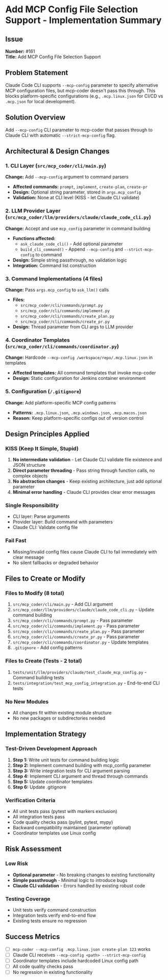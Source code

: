 # Add MCP Config File Selection Support - Implementation Summary

## Issue
**Number:** #161  
**Title:** Add MCP Config File Selection Support

## Problem Statement
Claude Code CLI supports `--mcp-config` parameter to specify alternative MCP configuration files, but mcp-coder doesn't pass this through. This blocks platform-specific configurations (e.g., `.mcp.linux.json` for CI/CD vs `.mcp.json` for local development).

## Solution Overview
Add `--mcp-config` CLI parameter to mcp-coder that passes through to Claude CLI with automatic `--strict-mcp-config` flag.

## Architectural & Design Changes

### 1. CLI Layer (`src/mcp_coder/cli/main.py`)
**Change:** Add `--mcp-config` argument to command parsers
- **Affected commands:** `prompt`, `implement`, `create-plan`, `create-pr`
- **Design:** Optional string parameter, stored in `args.mcp_config`
- **Validation:** None at CLI level (KISS - let Claude CLI validate)

### 2. LLM Provider Layer (`src/mcp_coder/llm/providers/claude/claude_code_cli.py`)
**Change:** Accept and use `mcp_config` parameter in command building
- **Functions affected:**
  - `ask_claude_code_cli()` - Add optional parameter
  - `build_cli_command()` - Append `--mcp-config` and `--strict-mcp-config` to command
- **Design:** Simple string passthrough, no validation logic
- **Integration:** Command list construction

### 3. Command Implementations (4 files)
**Change:** Pass `args.mcp_config` to `ask_llm()` calls
- **Files:**
  - `src/mcp_coder/cli/commands/prompt.py`
  - `src/mcp_coder/cli/commands/implement.py`
  - `src/mcp_coder/cli/commands/create_plan.py`
  - `src/mcp_coder/cli/commands/create_pr.py`
- **Design:** Thread parameter from CLI args to LLM provider

### 4. Coordinator Templates (`src/mcp_coder/cli/commands/coordinator.py`)
**Change:** Hardcode `--mcp-config /workspace/repo/.mcp.linux.json` in templates
- **Affected templates:** All command templates that invoke mcp-coder
- **Design:** Static configuration for Jenkins container environment

### 5. Configuration (`/.gitignore`)
**Change:** Add platform-specific MCP config patterns
- **Patterns:** `.mcp.linux.json`, `.mcp.windows.json`, `.mcp.macos.json`
- **Reason:** Keep platform-specific configs out of version control

## Design Principles Applied

### KISS (Keep It Simple, Stupid)
1. **No intermediate validation** - Let Claude CLI validate file existence and JSON structure
2. **Direct parameter threading** - Pass string through function calls, no complex objects
3. **No abstraction changes** - Keep existing architecture, just add optional parameter
4. **Minimal error handling** - Claude CLI provides clear error messages

### Single Responsibility
- CLI layer: Parse arguments
- Provider layer: Build command with parameters
- Claude CLI: Validate config file

### Fail Fast
- Missing/invalid config files cause Claude CLI to fail immediately with clear message
- No silent fallbacks or degraded behavior

## Files to Create or Modify

### Files to Modify (8 total)
1. `src/mcp_coder/cli/main.py` - Add CLI argument
2. `src/mcp_coder/llm/providers/claude/claude_code_cli.py` - Update command building
3. `src/mcp_coder/cli/commands/prompt.py` - Pass parameter
4. `src/mcp_coder/cli/commands/implement.py` - Pass parameter
5. `src/mcp_coder/cli/commands/create_plan.py` - Pass parameter
6. `src/mcp_coder/cli/commands/create_pr.py` - Pass parameter
7. `src/mcp_coder/cli/commands/coordinator.py` - Update templates
8. `.gitignore` - Add config patterns

### Files to Create (Tests - 2 total)
1. `tests/unit/llm/providers/claude/test_claude_mcp_config.py` - Command building tests
2. `tests/integration/test_mcp_config_integration.py` - End-to-end CLI tests

### No New Modules
- All changes fit within existing module structure
- No new packages or subdirectories needed

## Implementation Strategy

### Test-Driven Development Approach
1. **Step 1:** Write unit tests for command building logic
2. **Step 2:** Implement command building with mcp_config parameter
3. **Step 3:** Write integration tests for CLI argument parsing
4. **Step 4:** Implement CLI argument and thread through commands
5. **Step 5:** Update coordinator templates
6. **Step 6:** Update .gitignore

### Verification Criteria
- All unit tests pass (pytest with markers exclusion)
- All integration tests pass
- Code quality checks pass (pylint, pytest, mypy)
- Backward compatibility maintained (parameter optional)
- Coordinator templates use Linux config

## Risk Assessment

### Low Risk
- **Optional parameter** - No breaking changes to existing functionality
- **Simple passthrough** - Minimal logic to introduce bugs
- **Claude CLI validation** - Errors handled by existing robust code

### Testing Coverage
- Unit tests verify command construction
- Integration tests verify end-to-end flow
- Existing tests ensure no regression

## Success Metrics
- [ ] `mcp-coder --mcp-config .mcp.linux.json create-plan 123` works
- [ ] Claude CLI receives `--mcp-config <path> --strict-mcp-config`
- [ ] Coordinator templates include hardcoded Linux config path
- [ ] All code quality checks pass
- [ ] No regression in existing functionality
